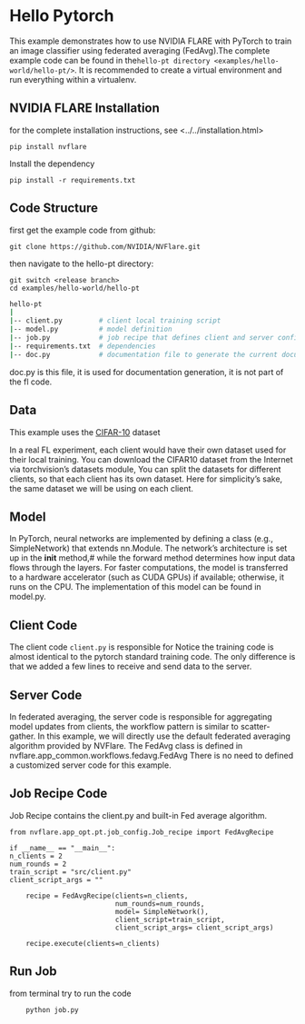 
# Hello Pytorch
This example demonstrates how to use NVIDIA FLARE with PyTorch to train an image classifier using federated averaging (FedAvg).The complete example code can be found in the`hello-pt directory <examples/hello-world/hello-pt/>`. It is recommended to create a virtual environment and run everything within a virtualenv.

## NVIDIA FLARE Installation
for the complete installation instructions, see <../../installation.html>
```
pip install nvflare

```
Install the dependency

```
pip install -r requirements.txt
```
## Code Structure
first get the example code from github:

```
git clone https://github.com/NVIDIA/NVFlare.git
```
then navigate to the hello-pt directory:

```
git switch <release branch>
cd examples/hello-world/hello-pt
```
``` bash
hello-pt
|
|-- client.py         # client local training script
|-- model.py          # model definition
|-- job.py            # job recipe that defines client and server configurations
|-- requirements.txt  # dependencies
|-- doc.py            # documentation file to generate the current documentation
```
doc.py is this file, it is used for documentation generation, it is not part of the fl code.

## Data
This example uses the [CIFAR-10](https://www.cs.toronto.edu/~kriz/cifar.html) dataset

In a real FL experiment, each client would have their own dataset used for their local training. 
You can download the CIFAR10 dataset from the Internet via torchvision’s datasets module, 
You can split the datasets for different clients, so that each client has its own dataset. 
Here for simplicity’s sake, the same dataset we will be using on each client.

## Model
In PyTorch, neural networks are implemented by defining a class (e.g., SimpleNetwork) that extends nn.Module. 
The network’s architecture is set up in the __init__ method,# while the forward method determines how input data flows
through the layers. For faster computations, the model is transferred to a hardware accelerator (such as CUDA GPUs) if available; otherwise, it runs on the CPU. The implementation of this model can be found in model.py.
 
## Client Code
The client code ```client.py``` is responsible for Notice the training code is almost identical to the pytorch standard training code. 
The only difference is that we added a few lines to receive and send data to the server.

## Server Code
In federated averaging, the server code is responsible for aggregating model updates from clients, the workflow pattern is similar to scatter-gather. In this example, we will directly use the default federated averaging algorithm provided by NVFlare. 
The FedAvg class is defined in nvflare.app_common.workflows.fedavg.FedAvg
There is no need to defined a customized server code for this example.

## Job Recipe Code
Job Recipe contains the client.py and built-in Fed average algorithm.
```
from nvflare.app_opt.pt.job_config.Job_recipe import FedAvgRecipe

if __name__ == "__main__":
n_clients = 2
num_rounds = 2
train_script = "src/client.py"
client_script_args = ""

    recipe = FedAvgRecipe(clients=n_clients,
                          num_rounds=num_rounds,
                          model= SimpleNetwork(),
                          client_script=train_script,
                          client_script_args= client_script_args)
                          
    recipe.execute(clients=n_clients) 
```
 
## Run Job
from terminal try to run the code


```
    python job.py
```